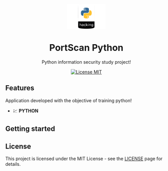 <h1 align="center">
<br>
  <img src="https://github.com/Caiocof/caiocof/blob/main/python.png?raw=true" alt="PYTHON" width="120">
<br>
<br>
PortScan Python
</h1>

<p align="center">Python information security study project!</p>

<p align="center">
  <a href="https://opensource.org/licenses/MIT">
    <img src="https://img.shields.io/badge/License-MIT-blue.svg" alt="License MIT">
  </a>
</p>

## Features
[//]: # (Add the features of your project here:)
Application developed with the objective of training python!

  - 💹 **PYTHON**

## Getting started




## License

This project is licensed under the MIT License - see the [LICENSE](https://opensource.org/licenses/MIT) page for details.
